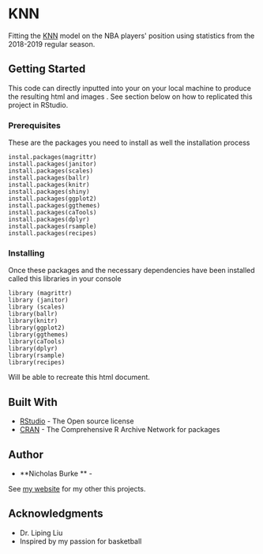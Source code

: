 # KNN
Fitting the [KNN](https://rpubs.com/nburke2/636855) model on the NBA players' position using statistics from the 2018-2019 regular season.


## Getting Started

This code can directly inputted into your on your local machine to produce the resulting html and images . See section below on how to replicated this project in RStudio.

### Prerequisites

These are the packages you need to install as well the installation process 

```
instal.packages(magrittr) 
install.packages(janitor) 
install.packages(scales) 
install.packages(ballr)
install.packages(knitr)
install.packages(shiny)
install.packages(ggplot2)
install.packages(ggthemes)
install.packages(caTools)
install.packages(dplyr)
install.packages(rsample)    
install.packages(recipes)
```

### Installing

Once these packages and the necessary dependencies have been installed called this libraries in your console 

```
library (magrittr) 
library (janitor) 
library (scales) 
library(ballr)
library(knitr)
library(ggplot2)
library(ggthemes)
library(caTools)
library(dplyr)
library(rsample)    
library(recipes)

```

Will be able to recreate this html document.


## Built With

* [RStudio](https://rstudio.com/products/rstudio/#rstudio-desktop) - The Open source license
* [CRAN](https://cran.r-project.org/) - The Comprehensive R Archive Network for packages


## Author

* **Nicholas Burke ** - 

See [my website](https://rpubs.com/nburke2) for my other this projects.


## Acknowledgments

* Dr. Liping Liu
* Inspired by my passion for basketball



